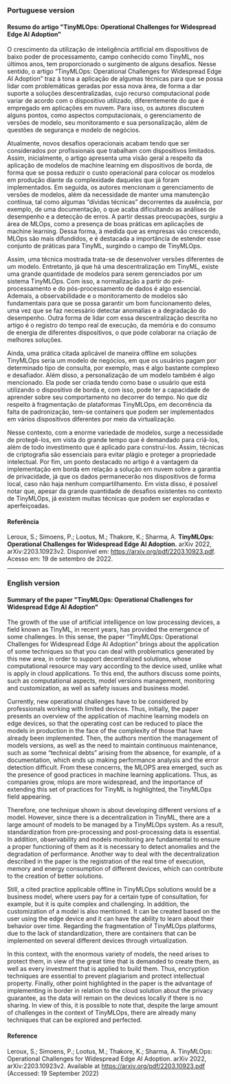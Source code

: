 ### Portuguese version
#### Resumo do artigo "TinyMLOps: Operational Challenges for Widespread Edge AI Adoption"

O crescimento da utilização de inteligência artificial em dispositivos de baixo poder de processamento, campo conhecido como TinyML, nos últimos anos, tem proporcionado o surgimento de alguns desafios. Nesse sentido, o artigo “TinyMLOps: Operational Challenges for Widespread Edge AI Adoption” traz à tona a aplicação de algumas técnicas para que se possa lidar com problemáticas geradas por essa nova área, de forma a dar suporte a soluções descentralizadas, cujo recurso computacional pode variar de acordo com o dispositivo utilizado, diferentemente do que é empregado em aplicações em nuvem. Para isso, os autores discutem alguns pontos, como aspectos computacionais, o gerenciamento de versões de modelo, seu monitoramento e sua personalização, além de questões de segurança e modelo de negócios.

Atualmente, novos desafios operacionais acabam tendo que ser considerados por profissionais que trabalham com dispositivos limitados. Assim, inicialmente, o artigo apresenta uma visão geral a respeito da aplicação de modelos de machine learning em dispositivos de borda, de forma que se possa reduzir o custo operacional para colocar os modelos em produção diante da complexidade daqueles que já foram implementados. Em seguida, os autores mencionam o gerenciamento de versões de modelos, além da necessidade de manter uma manutenção contínua, tal como algumas “dívidas técnicas” decorrentes da ausência, por exemplo, de uma documentação, o que acaba dificultando as análises de desempenho e a detecção de erros. A partir dessas preocupações, surgiu a área de MLOps, como a presença de boas práticas em aplicações de machine learning. Dessa forma, à medida que as empresas vão crescendo, MLOps são mais difundidos, e é destacada a importância de estender esse conjunto de práticas para TinyML, surgindo o campo de TinyMLOps.

Assim, uma técnica mostrada trata-se de desenvolver versões diferentes de um modelo. Entretanto, já que há uma descentralização em TinyML, existe uma grande quantidade de modelos para serem gerenciados por um sistema TinyMLOps. Com isso, a normalização a partir do pré-processamento e do pós-processamento de dados é algo essencial. Ademais, a observabilidade e o monitoramento de modelos são fundamentais para que se possa garantir um bom funcionamento deles, uma vez que se faz necessário detectar anomalias e a degradação do desempenho. Outra forma de lidar com essa descentralização descrita no artigo é o registro do tempo real de execução, da memória e do consumo de energia de diferentes dispositivos, o que pode colaborar na criação de melhores soluções. 

Ainda, uma prática citada aplicável de maneira offline em soluções TinyMLOps seria um modelo de negócios, em que os usuários pagam por determinado tipo de consulta, por exemplo, mas é algo bastante complexo e desafiador. Além disso, a personalização de um modelo também é algo mencionado. Ela pode ser criada tendo como base o usuário que está utilizando o dispositivo de borda e, com isso, pode ter a capacidade de aprender sobre seu comportamento no decorrer do tempo. No que diz respeito à fragmentação de plataformas TinyMLOps, em decorrência da falta de padronização, tem-se containers que podem ser implementados em vários dispositivos diferentes por meio da virtualização. 

Nesse contexto, com a enorme variedade de modelos, surge a necessidade de protegê-los, em vista do grande tempo que é demandado para criá-los, além de todo investimento que é aplicado para construí-los. Assim, técnicas de criptografia são essenciais para evitar plágio e proteger a propriedade intelectual. Por fim, um ponto destacado no artigo é a vantagem da implementação em borda em relação a solução em nuvem sobre a garantia de privacidade, já que os dados permanecerão nos dispositivos de forma local, caso não haja nenhum compartilhamento. Em vista disso, é possível notar que, apesar da grande quantidade de desafios existentes no contexto de TinyMLOps, já existem muitas técnicas que podem ser exploradas e aperfeiçoadas. 


#### Referência
Leroux, S.; Simoens, P.; Lootus, M.; Thakore, K.; Sharma, A.
**TinyMLOps: Operational Challenges for Widespread Edge AI Adoption.** arXiv 2022, arXiv:2203.10923v2. Disponível em: https://arxiv.org/pdf/2203.10923.pdf. Acesso em: 19 de setembro de 2022.

---

### English version
#### Summary of the paper "TinyMLOps: Operational Challenges for Widespread Edge AI Adoption"

The growth of the use of artificial intelligence on low processing devices, a field known as TinyML, in recent years, has provided the emergence of some challenges. In this sense, the paper “TinyMLOps: Operational Challenges for Widespread Edge AI Adoption” brings about the application of some techniques so that you can deal with problematics generated by this new area, in order to support decentralized solutions, whose computational resource may vary according to the device used, unlike what is apply in cloud applications. To this end, the authors discuss some points, such as computational aspects, model versions management, monitoring and customization, as well as safety issues and business model.

Currently, new operational challenges have to be considered by professionals working with limited devices. Thus, initially, the paper presents an overview of the application of machine learning models on edge devices, so that the operating cost can be reduced to place the models in production in the face of the complexity of those that have already been implemented. Then, the authors mention the management of models versions, as well as the need to maintain continuous maintenance, such as some “technical debts” arising from the absence, for example, of a documentation, which ends up making performance analysis and the error detection difficult. From these concerns, the MLOPS area emerged, such as the presence of good practices in machine learning applications. Thus, as companies grow, mlops are more widespread, and the importance of extending this set of practices for TinyML is highlighted, the TinyMLOps field appearing.

Therefore, one technique shown is about developing different versions of a model. However, since there is a decentralization in TinyML, there are a large amount of models to be managed by a TinyMLOps system. As a result, standardization from pre-processing and post-processing data is essential. In addition, observability and models monitoring are fundamental to ensure a proper functioning of them as it is necessary to detect anomalies and the degradation of performance. Another way to deal with the decentralization described in the paper is the registration of the real time of execution, memory and energy consumption of different devices, which can contribute to the creation of better solutions.

Still, a cited practice applicable offline in TinyMLOps solutions would be a business model, where users pay for a certain type of consultation, for example, but it is quite complex and challenging. In addition, the customization of a model is also mentioned. It can be created based on the user using the edge device and it can have the ability to learn about their behavior over time. Regarding the fragmentation of TinyMLOps platforms, due to the lack of standardization, there are containers that can be implemented on several different devices through virtualization. 

In this context, with the enormous variety of models, the need arises to protect them, in view of the great time that is demanded to create them, as well as every investment that is applied to build them. Thus, encryption techniques are essential to prevent plagiarism and protect intellectual property. Finally, other point highlighted in the paper is the advantage of implementing in border in relation to the cloud solution about the privacy guarantee, as the data will remain on the devices locally if there is no sharing. In view of this, it is possible to note that, despite the large amount of challenges in the context of TinyMLOps, there are already many techniques that can be explored and perfected.

#### Reference
Leroux, S.; Simoens, P.; Lootus, M.; Thakore, K.; Sharma, A.
TinyMLOps: Operational Challenges for Widespread Edge AI Adoption. arXiv 2022, arXiv:2203.10923v2. Available at https://arxiv.org/pdf/2203.10923.pdf (Accessed: 19 September 2022)